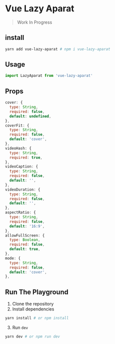 # Vue Lazy Aparat

> Work In Progress

## install

```bash
yarn add vue-lazy-aparat # npm i vue-lazy-aparat
```

## Usage

```js
import LazyAparat from 'vue-lazy-aparat'
```

## Props

```js
cover: {
  type: String,
  required: false,
  default: undefined,
},
coverFit: {
  type: String,
  required: false,
  default: 'cover',
},
videoHash: {
  type: String,
  required: true,
},
videoCaption: {
  type: String,
  required: false,
  default: '',
},
videoDuration: {
  type: String,
  required: false,
  default: '',
},
aspectRatio: {
  type: String,
  required: false,
  default: '16:9',
},
allowFullScreen: {
  type: Boolean,
  required: false,
  default: true,
},
mode: {
  type: String,
  required: false,
  default: 'cover',
},
```

## Run The Playground

1. Clone the repository
2. Install dependencies

```bash
yarn install # or npm install
```

3. Run `dev`

```bash
yarn dev # or npm run dev
```

